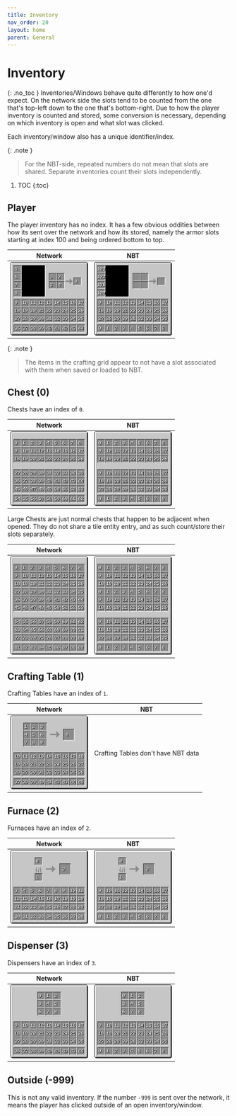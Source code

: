 ```yaml
---
title: Inventory
nav_order: 20
layout: home
parent: General
---
```


# Inventory
{: .no_toc }
Inventories/Windows behave quite differently to how one'd expect. On the network side the slots tend to be counted from the one that's top-left down to the one that's bottom-right. Due to how the player inventory is counted and stored, some conversion is necessary, depending on which inventory is open and what slot was clicked.

Each inventory/window also has a unique identifier/index.

{: .note }
> For the NBT-side, repeated numbers do not mean that slots are shared. Separate inventories count their slots independently.

1. TOC
{:toc}

## Player
The player inventory has no index. It has a few obvious oddities between how its sent over the network and how its stored, namely the armor slots starting at index 100 and being ordered bottom to top.

| Network | NBT |
| :---: | :---: |
| <img src="inventoryNetwork.png" alt="Player Slots as sent over Network" style="image-rendering: pixelated; width: 100%"> | <img src="inventoryNbt.png" alt="Player Slots as stored in NBT file" style="image-rendering: pixelated; width: 100%"> |

{: .note }
> The items in the crafting grid appear to not have a slot associated with them when saved or loaded to NBT.

## Chest (0)
Chests have an index of `0`.

| Network | NBT |
| :---: | :---: |
| <img src="chestNetwork.png" alt="Chest Slots as sent over Network" style="image-rendering: pixelated; width: 100%"> | <img src="chestNbt.png" alt="Chest Slots as stored in NBT file" style="image-rendering: pixelated; width: 100%"> |

Large Chests are just normal chests that happen to be adjacent when opened. They do not share a tile entity entry, and as such count/store their slots separately.

| Network | NBT |
| :---: | :---: |
| <img src="chestLargeNetwork.png" alt="Chest Slots as sent over Network" style="image-rendering: pixelated; width: 100%"> | <img src="chestLargeNbt.png" alt="Chest Slots as stored in NBT file" style="image-rendering: pixelated; width: 100%"> |

## Crafting Table (1)
Crafting Tables have an index of `1`.

| Network | NBT |
| :---: | :---: |
| <img src="craftingTableNetwork.png" alt="Crafting Table Slots as sent over Network" style="image-rendering: pixelated; width: 100%"> | Crafting Tables don't have NBT data |

## Furnace (2)
Furnaces have an index of `2`.

| Network | NBT |
| :---: | :---: |
| <img src="furnaceNetwork.png" alt="Furnace Slots as sent over Network" style="image-rendering: pixelated; width: 100%"> | <img src="furnaceNbt.png" alt="Furnace Slots as stored in NBT file" style="image-rendering: pixelated; width: 100%"> |

## Dispenser (3)
Dispensers have an index of `3`.

| Network | NBT |
| :---: | :---: |
| <img src="dispenserNetwork.png" alt="Dispenser Slots as sent over Network" style="image-rendering: pixelated; width: 100%"> | <img src="dispenserNbt.png" alt="Dispenser Slots as stored in NBT file" style="image-rendering: pixelated; width: 100%"> |

## Outside (-999)
This is not any valid inventory. If the number `-999` is sent over the network, it means the player has clicked outside of an open inventory/window.